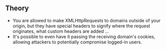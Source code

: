 ## Theory

- You are allowed to make XMLHttpRequests to domains outside of your origin, but they have special headers to signify where the request originates, what custom headers are added ...
- It's possible to even have it passing the receiving domain's cookies, allowing attackers to potentially compromise logged-in users.